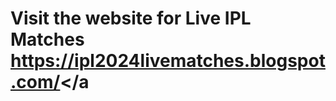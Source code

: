 # Visit the website for Live IPL Matches  <a href="https://ipl2024livematches.blogspot.com">https://ipl2024livematches.blogspot.com/</a
